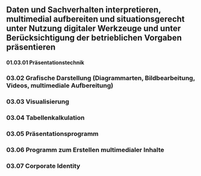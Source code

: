 ## Daten und Sachverhalten interpretieren, multimedial aufbereiten und situationsgerecht unter Nutzung digitaler Werkzeuge und unter Berücksichtigung der betrieblichen Vorgaben präsentieren

#### 01.03.01 Präsentationstechnik
### 03.02 Grafische Darstellung (Diagrammarten, Bildbearbeitung, Videos, multimediale Aufbereitung)
### 03.03 Visualisierung
### 03.04 Tabellenkalkulation
### 03.05 Präsentationsprogramm
### 03.06 Programm zum Erstellen multimedialer Inhalte
### 03.07 Corporate Identity
